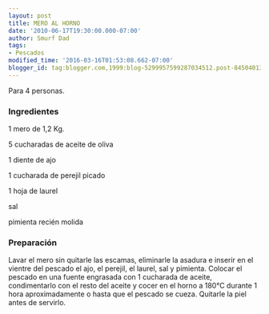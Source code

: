 ```yaml
---
layout: post
title: MERO AL HORNO
date: '2010-06-17T19:30:00.000-07:00'
author: Smurf Dad
tags:
- Pescados
modified_time: '2016-03-16T01:53:08.662-07:00'
blogger_id: tag:blogger.com,1999:blog-5299957599287034512.post-8450401377423228667
---
```


Para 4 personas.

<h3>Ingredientes</h3>

1 mero de 1,2 Kg.

5 cucharadas de aceite de oliva

1 diente de ajo

1 cucharada de perejil picado

1 hoja de laurel

sal

pimienta recién molida

<h3>Preparación</h3>

Lavar el mero sin quitarle las escamas, eliminarle la asadura e inserir en el vientre del pescado el ajo, el perejil, el laurel, sal y pimienta. Colocar el pescado en una fuente engrasada con 1 cucharada de aceite, condimentarlo con el resto del aceite y cocer en el horno a 180&deg;C durante 1 hora aproximadamente o hasta que el pescado se cueza. Quitarle la piel antes de servirlo.

